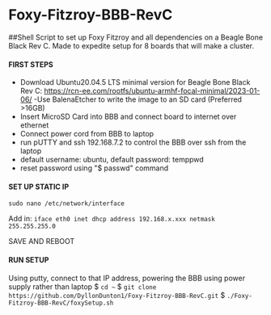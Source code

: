 # Foxy-Fitzroy-BBB-RevC
##Shell Script to set up Foxy Fitzroy and all dependencies on a Beagle Bone Black Rev C. Made to expedite setup for 8 boards that will make a cluster.

#### FIRST STEPS
- Download Ubuntu20.04.5 LTS minimal version for Beagle Bone Black Rev C: https://rcn-ee.com/rootfs/ubuntu-armhf-focal-minimal/2023-01-06/
 -Use BalenaEtcher to write the image to an SD card (Preferred >16GB)
- Insert MicroSD Card into BBB and connect board to internet over ethernet
- Connect power cord from BBB to laptop
- run pUTTY and ssh 192.168.7.2 to control the BBB over ssh from the laptop
- default username: ubuntu, default password: temppwd
- reset password using "$ passwd" command

#### SET UP STATIC IP
  `sudo nano /etc/network/interface`
  
  Add in:
  `iface eth0 inet dhcp
   address 192.168.x.xxx
   netmask 255.255.255.0`
   
  SAVE AND REBOOT

#### RUN SETUP

Using putty, connect to that IP address, powering the BBB using power supply rather than laptop
$ `cd ~`
$ `git clone https://github.com/DyllonDunton1/Foxy-Fitzroy-BBB-RevC.git`
$ `./Foxy-Fitzroy-BBB-RevC/foxySetup.sh`
